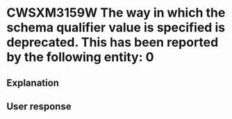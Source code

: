 # CWSXM3159W The way in which the schema qualifier value is specified is deprecated. This has been reported by the following entity: 0

## Explanation

## User response